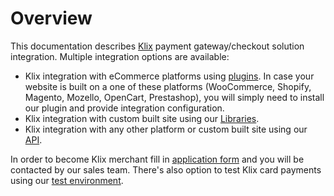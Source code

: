 # Overview

This documentation describes [Klix](https://klix.app) payment gateway/checkout solution integration. Multiple integration options are available:

* Klix integration with eCommerce platforms using [plugins](/../plugins-for-ecommerce-platforms). In case your website is built on a one of these platforms (WooCommerce, Shopify, Magento, Mozello, OpenCart, Prestashop), you will simply need to install our plugin and provide integration configuration.
* Klix integration with custom built site using our [Libraries](/../libraries).
* Klix integration with any other platform or custom built site using our [API](/../api).

In order to become Klix merchant fill in [application form](https://klix.app/en/contact/) and you will be contacted by our sales team. There's also option to test Klix card payments using our [test environment](/../test-environment).
